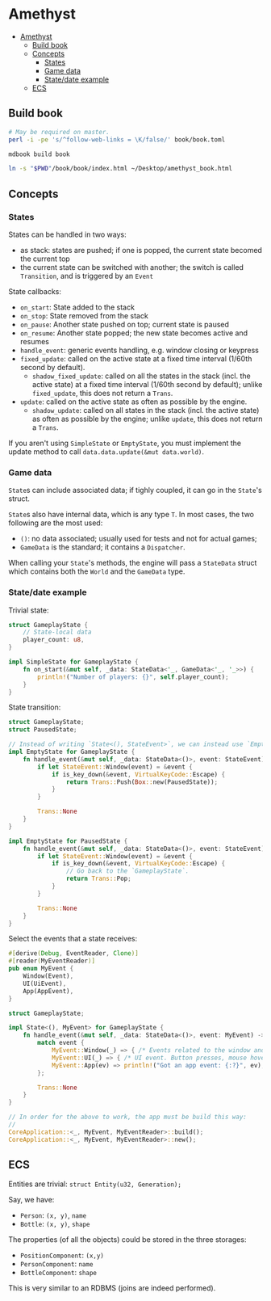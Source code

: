 # Amethyst

- [Amethyst](#amethyst)
  - [Build book](#build-book)
  - [Concepts](#concepts)
    - [States](#states)
    - [Game data](#game-data)
    - [State/date example](#statedate-example)
  - [ECS](#ecs)

## Build book

```sh
# May be required on master.
perl -i -pe 's/^follow-web-links = \K/false/' book/book.toml

mdbook build book

ln -s "$PWD"/book/book/index.html ~/Desktop/amethyst_book.html
```

## Concepts

### States

States can be handled in two ways:

- as stack: states are pushed; if one is popped, the current state becomed the current top
- the current state can be switched with another; the switch is called `Transition`, and is triggered by an `Event`

State callbacks:

- `on_start`: State added to the stack
- `on_stop`: State removed from the stack
- `on_pause`: Another state pushed on top; current state is paused
- `on_resume`: Another state popped; the new state becomes active and resumes
- `handle_event`: generic events handling, e.g. window closing or keypress
- `fixed_update`: called on the active state at a fixed time interval (1/60th second by default).
  - `shadow_fixed_update`: called on all the states in the stack (incl. the active state) at a fixed time interval (1/60th second by default); unlike `fixed_update`, this does not return a `Trans`.
- `update`: called on the active state as often as possible by the engine.
  - `shadow_update`: called on all states in the stack (incl. the active state) as often as possible by the engine; unlike `update`, this does not return a `Trans`.

If you aren't using `SimpleState` or `EmptyState`, you must implement the update method to call `data.data.update(&mut data.world)`.

### Game data

`State`s can include associated data; if tighly coupled, it can go in the `State`'s struct.

`State`s also have internal data, which is any type `T`. In most cases, the two following are the most used:

- `()`: no data associated; usually used for tests and not for actual games;
- `GameData` is the standard; it contains a `Dispatcher`.

When calling your `State`'s methods, the engine will pass a `StateData` struct which contains both the `World` and the `GameData` type.

### State/date example

Trivial state:

```rust
struct GameplayState {
    // State-local data
    player_count: u8,
}

impl SimpleState for GameplayState {
    fn on_start(&mut self, _data: StateData<'_, GameData<'_, '_>>) {
        println!("Number of players: {}", self.player_count);
    }
}
```

State transition:

```rust
struct GameplayState;
struct PausedState;

// Instead of writing `State<(), StateEvent>`, we can instead use `EmptyState`.
impl EmptyState for GameplayState {
    fn handle_event(&mut self, _data: StateData<()>, event: StateEvent) -> EmptyTrans {
        if let StateEvent::Window(event) = &event {
            if is_key_down(&event, VirtualKeyCode::Escape) {
                return Trans::Push(Box::new(PausedState));
            }
        }

        Trans::None
    }
}

impl EmptyState for PausedState {
    fn handle_event(&mut self, _data: StateData<()>, event: StateEvent) -> EmptyTrans {
        if let StateEvent::Window(event) = &event {
            if is_key_down(&event, VirtualKeyCode::Escape) {
                // Go back to the `GameplayState`.
                return Trans::Pop;
            }
        }

        Trans::None
    }
}
```

Select the events that a state receives:

```rust
#[derive(Debug, EventReader, Clone)]
#[reader(MyEventReader)]
pub enum MyEvent {
    Window(Event),
    UI(UiEvent),
    App(AppEvent),
}

struct GameplayState;

impl State<(), MyEvent> for GameplayState {
    fn handle_event(&mut self, _data: StateData<()>, event: MyEvent) -> Trans<(), MyEvent> {
        match event {
            MyEvent::Window(_) => { /* Events related to the window and inputs */ },
            MyEvent::UI(_) => { /* UI event. Button presses, mouse hover, etc. */ },
            MyEvent::App(ev) => println!("Got an app event: {:?}", ev),
        };

        Trans::None
    }
}

// In order for the above to work, the app must be build this way:
//
CoreApplication::<_, MyEvent, MyEventReader>::build();
CoreApplication::<_, MyEvent, MyEventReader>::new();
```

## ECS

Entities are trivial: `struct Entity(u32, Generation);`

Say, we have:

- `Person`: `(x, y)`, `name`
- `Bottle`: `(x, y)`, `shape`

The properties (of all the objects) could be stored in the three storages:

- `PositionComponent`: `(x,y)`
- `PersonComponent`: `name`
- `BottleComponent`: `shape`

This is very similar to an RDBMS (joins are indeed performed).
